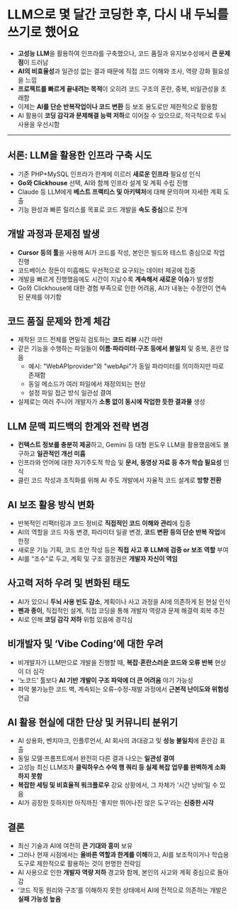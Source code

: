 # LLM으로 몇 달간 코딩한 후, 다시 내 두뇌를 쓰기로 했어요


* **고성능 LLM**을 활용하여 인프라를 구축했으나, 코드 품질과 유지보수성에서 **큰 문제점**이 드러남
* **AI의 비효율성**과 일관성 없는 결과 때문에 직접 코드 이해와 조사, 역량 강화 필요성을 느낌
* **프로젝트를 빠르게 끝내려는 목적**이 오히려 코드 구조의 혼란, 중복, 비일관성을 초래함
* 이제는 **AI를 단순 반복작업이나 코드 변환** 등 보조 용도로만 제한적으로 활용함
* AI 활용이 **코딩 감각과 문제해결 능력 저하**로 이어질 수 있으므로, 적극적으로 두뇌 사용을 우선시함

---

서론: LLM을 활용한 인프라 구축 시도
----------------------

* 기존 PHP+MySQL 인프라가 한계에 이르러 **새로운 인프라** 필요성 인식
* **Go와 Clickhouse** 선택, AI와 함께 인프라 설계 및 계획 수립 진행
* Claude 등 LLM에게 **베스트 프랙티스 및 아키텍처**에 대해 문의하며 자세한 계획 도출
* 기능 완성과 빠른 릴리스를 목표로 코드 개발을 **속도 중심**으로 전개

개발 과정과 문제점 발생
-------------

* **Cursor 등의 툴**을 사용해 AI가 코드를 작성, 본인은 빌드와 테스트 중심으로 작업 진행
* 코드베이스 정돈이 미흡해도 우선적으로 요구되는 데이터 제공에 집중
* 개발을 빠르게 진행했음에도 시간이 지날수록 **계속해서 새로운 이슈**가 발생함
* Go와 Clickhouse에 대한 경험 부족으로 인한 어려움, AI가 내놓는 수정안이 연속된 문제를 야기함

코드 품질 문제와 한계 체감
---------------

* 제작된 코드 전체를 면밀히 검토하는 **코드 리뷰** 시간 마련
* 같은 기능을 수행하는 파일들이 **이름·파라미터·구조 등에서 불일치** 및 중복, 혼란 많음
  + 예시: "WebAPIprovider"와 "webApi"가 동일 파라미터를 의미하지만 따로 존재함
  + 동일 메소드가 여러 파일에서 재정의되는 현상
  + 설정 파일 접근 방식 일관성 결여
* 실제로는 여러 주니어 개발자가 **소통 없이 동시에 작업한 듯한 결과물** 생성

LLM 문맥 피드백의 한계와 전략 변경
---------------------

* **컨텍스트 정보를 충분히 제공**하고, Gemini 등 대형 윈도우 LLM을 활용했음에도 불구하고 **일관적인 개선 미흡**
* 인프라와 언어에 대한 자기주도적 학습 및 **문서, 동영상 자료 등 추가 학습 필요성** 인식
* 클린 코드 작성과 조직화를 위해 AI 주도 개발에서 자율적 코드 설계로 **방향 전환**

AI 보조 활용 방식 변화
--------------

* 반복적인 리팩터링과 코드 정비로 **직접적인 코드 이해와 관리**에 집중
* AI의 역할을 코드 자동 변경, 파라미터 일괄 변경, **코드 변환 등의 단순 반복 작업**에 한정
* 새로운 기능 기획, 코드 초안 작성 등은 **직접 사고 후 LLM에 검증 or 보조 역할** 부여
* AI를 “조수”로 두고, 계획 및 구조 결정권은 **개발자 자신이 역임**

사고력 저하 우려 및 변화된 태도
------------------

* AI가 있으니 **두뇌 사용 빈도 감소**, 계획이나 사고 과정을 AI에 의존하게 된 현실 인식
* **펜과 종이**, 직접적인 설계, 직접 코딩을 통해 개발자 역량과 문제 해결력 회복 추진
* AI로 인해 **코딩 감각 저하** 위험 있음에 경각심

비개발자 및 ‘Vibe Coding’에 대한 우려
---------------------------

* 비개발자가 LLM만으로 개발을 진행할 때, **복잡·혼란스러운 코드와 오류 반복** 현상이 더 심각
* ‘노코드’ 툴보다 **AI 기반 개발이 구조 파악에 더 큰 어려움** 야기 가능성
* 파악 불가능한 코드 벽, 계속되는 오류-수정-재발 과정에서 **근본적 난이도와 위험성** 언급

AI 활용 현실에 대한 단상 및 커뮤니티 분위기
--------------------------

* AI 상용화, 벤치마크, 인플루언서, AI 회사의 과대광고 및 **성능 불일치**에 혼란감 표출
* 동일 모델·프롬프트에서 완전히 다른 결과 나오는 **일관성 결여**
* 고성능 최신 LLM조차 **클릭하우스 수억 행 쿼리 등 실제 복잡 업무를 완벽하게 소화하지 못함**
* **복잡한 세팅 및 비효율적 워크플로우** 강요 상황에서, 그 자체가 ‘시간 낭비’일 수 있음
* AI가 굉장한 듯하지만 아직까진 ‘좋지만 뛰어나진 않은 도구’라는 **신중한 시각**

결론
--

* 최신 기술과 AI에 여전히 **큰 기대와 흥미** 보유
* 그러나 현재 시점에서는 **올바른 역할과 한계를 이해**하고, AI를 보조적이거나 학습용 도구로 제한적으로 활용하는 것이 현명한 전략임
* AI 사용으로 인한 **개발자 역량 저하** 경고와 함께, 본인의 사고와 계획 중심으로 돌아감
* ‘코드 작동 원리와 구조’를 이해하지 못한 상태에서 AI에 전적으로 의존하는 개발은 **실패 가능성 높음**
